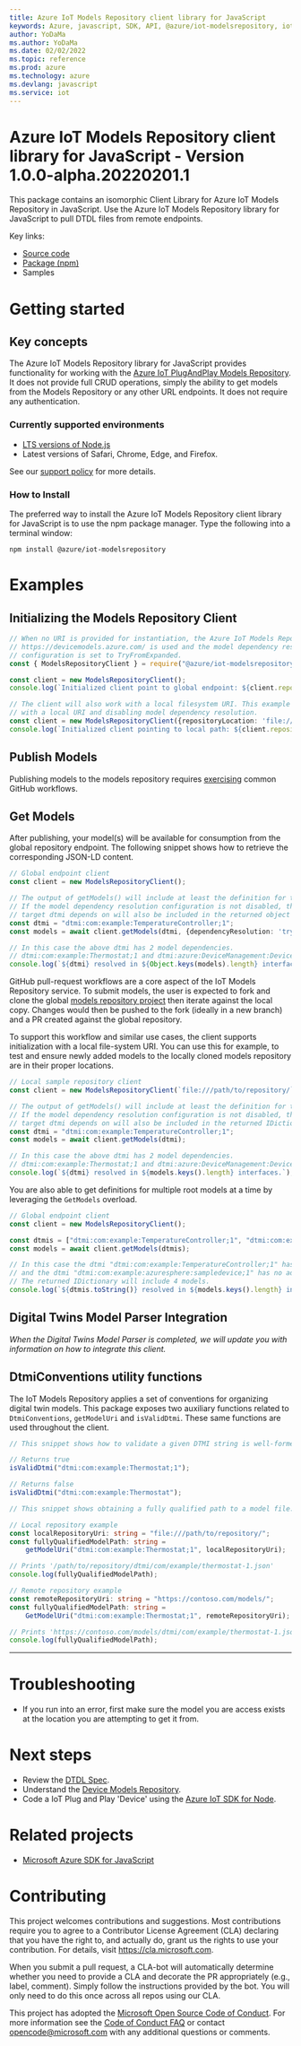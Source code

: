 ```yaml
---
title: Azure IoT Models Repository client library for JavaScript
keywords: Azure, javascript, SDK, API, @azure/iot-modelsrepository, iot
author: YoDaMa
ms.author: YoDaMa
ms.date: 02/02/2022
ms.topic: reference
ms.prod: azure
ms.technology: azure
ms.devlang: javascript
ms.service: iot
---
```

# Azure IoT Models Repository client library for JavaScript - Version 1.0.0-alpha.20220201.1 


This package contains an isomorphic Client Library for Azure IoT Models Repository in JavaScript. Use the Azure IoT Models Repository library for JavaScript to pull DTDL files from remote endpoints.


Key links:
- [Source code](https://github.com/Azure/azure-sdk-for-js/tree/main/sdk/iot/iot-modelsrepository)
- [Package (npm)](https://www.npmjs.com/package/@azure/iot-modelsrepository/)
- Samples


# Getting started

## Key concepts

The Azure IoT Models Repository library for JavaScript provides functionality for working with the [Azure IoT PlugAndPlay Models Repository](https://devicemodels.azure.com/). It does not provide full CRUD operations, simply the ability to get models from the Models Repository or any other URL endpoints. It does not require any authentication.

### Currently supported environments

- [LTS versions of Node.js](https://nodejs.org/about/releases/)
- Latest versions of Safari, Chrome, Edge, and Firefox.

See our [support policy](https://github.com/Azure/azure-sdk-for-js/blob/main/SUPPORT.md) for more details.

### How to Install

The preferred way to install the Azure IoT Models Repository client library for JavaScript is to use the npm package manager. Type the following into a terminal window:

```
npm install @azure/iot-modelsrepository
```

# Examples


## Initializing the Models Repository Client

```ts
// When no URI is provided for instantiation, the Azure IoT Models Repository global endpoint
// https://devicemodels.azure.com/ is used and the model dependency resolution
// configuration is set to TryFromExpanded.
const { ModelsRepositoryClient } = require("@azure/iot-modelsrepository");

const client = new ModelsRepositoryClient();
console.log(`Initialized client point to global endpoint: ${client.repositoryLocation}`);
```
```ts
// The client will also work with a local filesystem URI. This example shows initalization
// with a local URI and disabling model dependency resolution.
const client = new ModelsRepositoryClient({repositoryLocation: 'file:///path/to/repository/', dependencyResolution: 'disabled'});
console.log(`Initialized client pointing to local path: ${client.repositoryLocation}`);
```

## Publish Models

Publishing models to the models repository requires [exercising](https://docs.microsoft.com/azure/iot-pnp/concepts-model-repository#publish-a-model) common GitHub workflows.

## Get Models

After publishing, your model(s) will be available for consumption from the global repository endpoint. The following snippet shows how to retrieve the corresponding JSON-LD content.

```ts
// Global endpoint client
const client = new ModelsRepositoryClient();

// The output of getModels() will include at least the definition for the target dtmi.
// If the model dependency resolution configuration is not disabled, then models in which the
// target dtmi depends on will also be included in the returned object (mapping dtmis to model objects).
const dtmi = "dtmi:com:example:TemperatureController;1";
const models = await client.getModels(dtmi, {dependencyResolution: 'tryFromExpanded'});

// In this case the above dtmi has 2 model dependencies.
// dtmi:com:example:Thermostat;1 and dtmi:azure:DeviceManagement:DeviceInformation;1
console.log(`${dtmi} resolved in ${Object.keys(models).length} interfaces.`);
```

GitHub pull-request workflows are a core aspect of the IoT Models Repository service. To submit models, the user is expected to fork and clone the global [models repository project](https://github.com/Azure/iot-plugandplay-models) then iterate against the local copy. Changes would then be pushed to the fork (ideally in a new branch) and a PR created against the global repository.

To support this workflow and similar use cases, the client supports initialization with a local file-system URI. You can use this for example, to test and ensure newly added models to the locally cloned models repository are in their proper locations.

```ts
// Local sample repository client
const client = new ModelsRepositoryClient(`file:///path/to/repository/`);

// The output of getModels() will include at least the definition for the target dtmi.
// If the model dependency resolution configuration is not disabled, then models in which the
// target dtmi depends on will also be included in the returned IDictionary<string, string>.
const dtmi = "dtmi:com:example:TemperatureController;1";
const models = await client.getModels(dtmi);

// In this case the above dtmi has 2 model dependencies.
// dtmi:com:example:Thermostat;1 and dtmi:azure:DeviceManagement:DeviceInformation;1
console.log(`${dtmi} resolved in ${models.keys().length} interfaces.`);
```

You are also able to get definitions for multiple root models at a time by leveraging the `GetModels` overload.

```ts
// Global endpoint client
const client = new ModelsRepositoryClient();

const dtmis = ["dtmi:com:example:TemperatureController;1", "dtmi:com:example:azuresphere:sampledevice;1"];
const models = await client.getModels(dtmis);

// In this case the dtmi "dtmi:com:example:TemperatureController;1" has 2 model dependencies
// and the dtmi "dtmi:com:example:azuresphere:sampledevice;1" has no additional dependencies.
// The returned IDictionary will include 4 models.
console.log(`${dtmis.toString()} resolved in ${models.keys().length} interfaces.`);
```

## Digital Twins Model Parser Integration

*When the Digital Twins Model Parser is completed, we will update you with information on how to integrate this client.*

## DtmiConventions utility functions

The IoT Models Repository applies a set of conventions for organizing digital twin models. This package exposes two auxiliary functions related to `DtmiConventions`, `getModelUri` and `isValidDtmi`. These same functions are used throughout the client.

```ts
// This snippet shows how to validate a given DTMI string is well-formed.

// Returns true
isValidDtmi("dtmi:com:example:Thermostat;1");

// Returns false
isValidDtmi("dtmi:com:example:Thermostat");
```

```ts
// This snippet shows obtaining a fully qualified path to a model file.

// Local repository example
const localRepositoryUri: string = "file:///path/to/repository/";
const fullyQualifiedModelPath: string =
    getModelUri("dtmi:com:example:Thermostat;1", localRepositoryUri);

// Prints '/path/to/repository/dtmi/com/example/thermostat-1.json'
console.log(fullyQualifiedModelPath);

// Remote repository example
const remoteRepositoryUri: string = "https://contoso.com/models/";
const fullyQualifiedModelPath: string =
    GetModelUri("dtmi:com:example:Thermostat;1", remoteRepositoryUri);

// Prints 'https://contoso.com/models/dtmi/com/example/thermostat-1.json'
console.log(fullyQualifiedModelPath);
```

-----------------------------------------

# Troubleshooting

- If you run into an error, first make sure the model you are access exists at the location you are attempting to get it from.

# Next steps

- Review the [DTDL Spec](https://docs.microsoft.com/azure/iot-pnp/concepts-model-parser).
- Understand the [Device Models Repository](https://devicemodels.azure.com/).
- Code a IoT Plug and Play 'Device' using the [Azure IoT SDK for Node](https://github.com/Azure/azure-iot-sdk-node/tree/master/device/samples#plug-and-play-examples).  

# Related projects

- [Microsoft Azure SDK for JavaScript](https://github.com/Azure/azure-sdk-for-js)

# Contributing

This project welcomes contributions and suggestions. Most contributions require you to agree to a
Contributor License Agreement (CLA) declaring that you have the right to, and actually do, grant us
the rights to use your contribution. For details, visit https://cla.microsoft.com.

When you submit a pull request, a CLA-bot will automatically determine whether you need to provide
a CLA and decorate the PR appropriately (e.g., label, comment). Simply follow the instructions
provided by the bot. You will only need to do this once across all repos using our CLA.

This project has adopted the [Microsoft Open Source Code of Conduct](https://opensource.microsoft.com/codeofconduct/).
For more information see the [Code of Conduct FAQ](https://opensource.microsoft.com/codeofconduct/faq/) or
contact [opencode@microsoft.com](mailto:opencode@microsoft.com) with any additional questions or comments.

